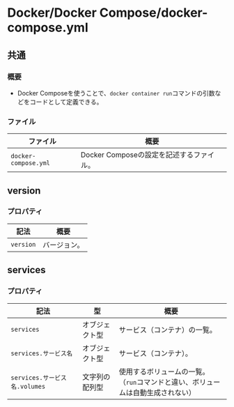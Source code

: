 # Docker/Docker Compose/docker-compose.yml

## 共通

### 概要

- Docker Composeを使うことで、`docker container run`コマンドの引数などをコードとして定義できる。

### ファイル

| ファイル             | 概要                                     |
| -------------------- | ---------------------------------------- |
| `docker-compose.yml` | Docker Composeの設定を記述するファイル。 |

## version

### プロパティ

| 記法      | 概要         |
| --------- | ------------ |
| `version` | バージョン。 |

## services

### プロパティ

| 記法                          | 型             | 概要                                                         |
| ----------------------------- | -------------- | ------------------------------------------------------------ |
| `services`                    | オブジェクト型 | サービス（コンテナ）の一覧。                                 |
| `services.サービス名`         | オブジェクト型 | サービス（コンテナ）。                                       |
| `services.サービス名.volumes` | 文字列の配列型 | 使用するボリュームの一覧。<br />（`run`コマンドと違い、ボリュームは自動生成されない） |
